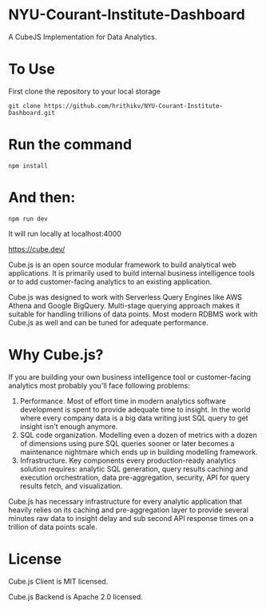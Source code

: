 # NYU-Courant-Institute-Dashboard

A CubeJS Implementation for Data Analytics. 

# To Use

First clone the repository to your local storage

`git clone https://github.com/hrithikv/NYU-Courant-Institute-Dashboard.git`

# Run the command

`npm install`

# And then:

`npm run dev`

It will run locally at localhost:4000

https://cube.dev/

Cube.js is an open source modular framework to build analytical web applications. It is primarily used to build internal business intelligence tools or to add customer-facing analytics to an existing application.

Cube.js was designed to work with Serverless Query Engines like AWS Athena and Google BigQuery. Multi-stage querying approach makes it suitable for handling trillions of data points. Most modern RDBMS work with Cube.js as well and can be tuned for adequate performance.

# Why Cube.js?

If you are building your own business intelligence tool or customer-facing analytics most probably you'll face following problems:

1. Performance. Most of effort time in modern analytics software development is spent to provide adequate time to insight. In the world where every company data is a big data writing just SQL query to get insight isn't enough anymore.
2. SQL code organization. Modelling even a dozen of metrics with a dozen of dimensions using pure SQL queries sooner or later becomes a maintenance nightmare which ends up in building modelling framework.
3. Infrastructure. Key components every production-ready analytics solution requires: analytic SQL generation, query results caching and execution orchestration, data pre-aggregation, security, API for query results fetch, and visualization.

Cube.js has necessary infrastructure for every analytic application that heavily relies on its caching and pre-aggregation layer to provide several minutes raw data to insight delay and sub second API response times on a trillion of data points scale.

# License

Cube.js Client is MIT licensed.

Cube.js Backend is Apache 2.0 licensed.

